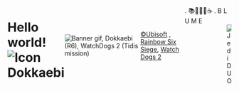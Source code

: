 <div style="display: flex; align-items: center;">
  <h1> Hello world!
      <img src="https://staticctf.ubisoft.com/J3yJr34U2pZ2Ieem48Dwy9uqj5PNUQTn/aoQeHLohcuqvubBoyrzsM/d4a230ecba495c58c5521e10d5d84baa/Y2S4_BADGE_Dokkaebi_L.png" width="10%" alt="Icon Dokkaebi" align="center"></h1>

<img src="NewGIF_banner.gif" alt='Banner gif, Dokkaebi (R6), WatchDogs 2 (Tidis mission)' width="100%" height="100%" controls autoplay muted loop> 

[©Ubisoft](https://www.ubisoft.com/) , [Rainbow Six Siege](https://www.ubisoft.com/en-us/game/rainbow-six/siege), [Watch Dogs 2](https://www.ubisoft.com/en-us/game/watch-dogs/watch-dogs-2)
  
 . 📚🍃✨🍃☕ . B L U M E
 <img src="BLUME.png" alt="Blume Logo" width="8%" align="center">  
 <img src="https://pbs.twimg.com/media/FvRAppDXgAEYlzf?format=jpg&name=medium" style="float:right" alt="Jedi DUO" width="10%" align="center">
